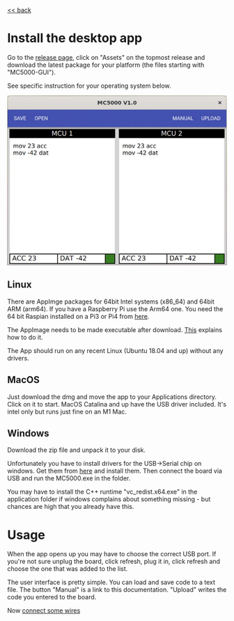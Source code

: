 [<< back](index)

# Install the desktop app

Go to the [release page](https://github.com/RickP/MC5000_DevKit/releases), click on "Assets" on the topmost release and download the latest package for your platform (the files starting with "MC5000-GUI").

See specific instruction for your operating system below.

![GUI screenshot](gui.jpg)

## Linux

There are AppImge packages for 64bit Intel systems (x86_64) and 64bit ARM (arm64). If you have a Raspberry Pi use the Arm64 one. You need the 64 bit Raspian installed on a Pi3 or Pi4 from [here](http://downloads.raspberrypi.org/raspios_arm64/images/).

The AppImage needs to be made executable after download. [This](https://docs.appimage.org/introduction/quickstart.html#ref-quickstart) explains how to do it.

The App should run on any recent Linux (Ubuntu 18.04 and up) without any drivers.

## MacOS

Just download the dmg and move the app to your Applications directory. Click on it to start. MacOS Catalina and up have the USB driver included. It's intel only but runs just fine on an M1 Mac.

## Windows

Download the zip file and unpack it to your disk. 

Unfortunately you have to install drivers for the USB->Serial chip on windows. Get them from [here](http://www.wch-ic.com/downloads/CH341SER_EXE.html) and install them. Then connect the board via USB and run the MC5000.exe in the folder. 

You may have to install the C++ runtime "vc_redist.x64.exe" in the application folder if windows complains about something missing - but chances are high that you already have this.

# Usage

When the app opens up you may have to choose the correct USB port. If you're not sure unplug the board, click refresh, plug it in, click refresh and choose the one that was added to the list.

The user interface is pretty simple. You can load and save code to a text file. The button "Manual" is a link to this documentation. "Upload" writes the code you entered to the board.

Now [connect some wires](connections)